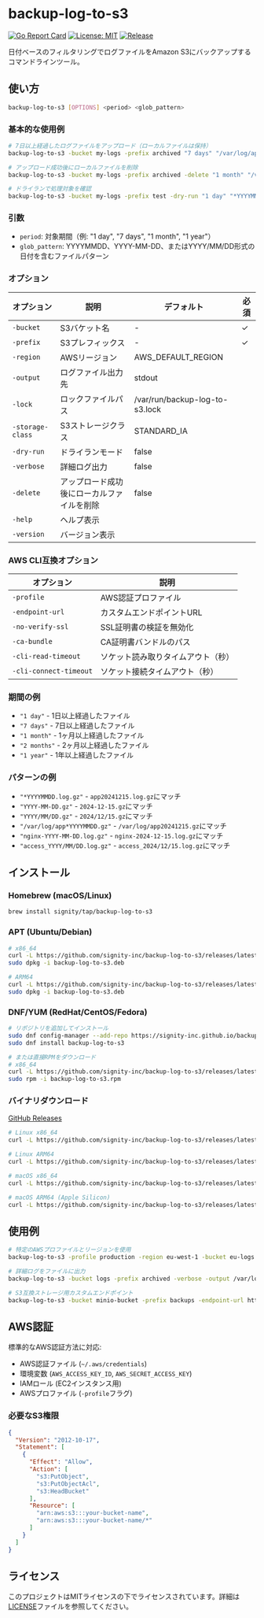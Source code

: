 # backup-log-to-s3

[![Go Report Card](https://goreportcard.com/badge/github.com/signity/backup-log-to-s3)](https://goreportcard.com/report/github.com/signity/backup-log-to-s3)
[![License: MIT](https://img.shields.io/badge/License-MIT-yellow.svg)](https://opensource.org/licenses/MIT)
[![Release](https://img.shields.io/github/v/release/signity/backup-log-to-s3)](https://github.com/signity/backup-log-to-s3/releases)

日付ベースのフィルタリングでログファイルをAmazon S3にバックアップするコマンドラインツール。

## 使い方

```bash
backup-log-to-s3 [OPTIONS] <period> <glob_pattern>
```

### 基本的な使用例

```bash
# 7日以上経過したログファイルをアップロード（ローカルファイルは保持）
backup-log-to-s3 -bucket my-logs -prefix archived "7 days" "/var/log/app-YYYYMMDD.log.gz"

# アップロード成功後にローカルファイルを削除
backup-log-to-s3 -bucket my-logs -prefix archived -delete "1 month" "/var/log/nginx-YYYY-MM-DD.log.gz"

# ドライランで処理対象を確認
backup-log-to-s3 -bucket my-logs -prefix test -dry-run "1 day" "*YYYYMMDD.log"
```

### 引数

- `period`: 対象期間（例: "1 day", "7 days", "1 month", "1 year"）
- `glob_pattern`: YYYYMMDD、YYYY-MM-DD、またはYYYY/MM/DD形式の日付を含むファイルパターン

### オプション

| オプション | 説明 | デフォルト | 必須 |
|-----------|------|------------|------|
| `-bucket` | S3バケット名 | - | ✓ |
| `-prefix` | S3プレフィックス | - | ✓ |
| `-region` | AWSリージョン | AWS_DEFAULT_REGION | |
| `-output` | ログファイル出力先 | stdout | |
| `-lock` | ロックファイルパス | /var/run/backup-log-to-s3.lock | |
| `-storage-class` | S3ストレージクラス | STANDARD_IA | |
| `-dry-run` | ドライランモード | false | |
| `-verbose` | 詳細ログ出力 | false | |
| `-delete` | アップロード成功後にローカルファイルを削除 | false | |
| `-help` | ヘルプ表示 | | |
| `-version` | バージョン表示 | | |

### AWS CLI互換オプション

| オプション | 説明 |
|-----------|------|
| `-profile` | AWS認証プロファイル |
| `-endpoint-url` | カスタムエンドポイントURL |
| `-no-verify-ssl` | SSL証明書の検証を無効化 |
| `-ca-bundle` | CA証明書バンドルのパス |
| `-cli-read-timeout` | ソケット読み取りタイムアウト（秒） |
| `-cli-connect-timeout` | ソケット接続タイムアウト（秒） |

### 期間の例

- `"1 day"` - 1日以上経過したファイル
- `"7 days"` - 7日以上経過したファイル  
- `"1 month"` - 1ヶ月以上経過したファイル
- `"2 months"` - 2ヶ月以上経過したファイル
- `"1 year"` - 1年以上経過したファイル

### パターンの例

- `"*YYYYMMDD.log.gz"` - `app20241215.log.gz`にマッチ
- `"YYYY-MM-DD.gz"` - `2024-12-15.gz`にマッチ
- `"YYYY/MM/DD.gz"` - `2024/12/15.gz`にマッチ
- `"/var/log/app*YYYYMMDD.gz"` - `/var/log/app20241215.gz`にマッチ
- `"nginx-YYYY-MM-DD.log.gz"` - `nginx-2024-12-15.log.gz`にマッチ
- `"access_YYYY/MM/DD.log.gz"` - `access_2024/12/15.log.gz`にマッチ

## インストール

### Homebrew (macOS/Linux)

```bash
brew install signity/tap/backup-log-to-s3
```

### APT (Ubuntu/Debian)

```bash
# x86_64
curl -L https://github.com/signity-inc/backup-log-to-s3/releases/latest/download/backup-log-to-s3_0.1.0_amd64.deb -o backup-log-to-s3.deb
sudo dpkg -i backup-log-to-s3.deb

# ARM64
curl -L https://github.com/signity-inc/backup-log-to-s3/releases/latest/download/backup-log-to-s3_0.1.0_arm64.deb -o backup-log-to-s3.deb
sudo dpkg -i backup-log-to-s3.deb
```

### DNF/YUM (RedHat/CentOS/Fedora)

```bash
# リポジトリを追加してインストール
sudo dnf config-manager --add-repo https://signity-inc.github.io/backup-log-to-s3/rpm/backup-log-to-s3.repo
sudo dnf install backup-log-to-s3

# または直接RPMをダウンロード
# x86_64
curl -L https://github.com/signity-inc/backup-log-to-s3/releases/latest/download/backup-log-to-s3-0.1.0-1.x86_64.rpm -o backup-log-to-s3.rpm
sudo rpm -i backup-log-to-s3.rpm
```

### バイナリダウンロード

[GitHub Releases](https://github.com/signity-inc/backup-log-to-s3/releases)

```bash
# Linux x86_64
curl -L https://github.com/signity-inc/backup-log-to-s3/releases/latest/download/backup-log-to-s3-Linux-x86_64.tar.gz | tar xz

# Linux ARM64
curl -L https://github.com/signity-inc/backup-log-to-s3/releases/latest/download/backup-log-to-s3-Linux-arm64.tar.gz | tar xz

# macOS x86_64
curl -L https://github.com/signity-inc/backup-log-to-s3/releases/latest/download/backup-log-to-s3-Darwin-x86_64.tar.gz | tar xz

# macOS ARM64 (Apple Silicon)
curl -L https://github.com/signity-inc/backup-log-to-s3/releases/latest/download/backup-log-to-s3-Darwin-arm64.tar.gz | tar xz
```

## 使用例

```bash
# 特定のAWSプロファイルとリージョンを使用
backup-log-to-s3 -profile production -region eu-west-1 -bucket eu-logs -prefix app "30 days" "*YYYYMMDD.log.gz"

# 詳細ログをファイルに出力
backup-log-to-s3 -bucket logs -prefix archived -verbose -output /var/log/backup.log "1 month" "/logs/YYYY/MM/DD.log.gz"

# S3互換ストレージ用カスタムエンドポイント
backup-log-to-s3 -bucket minio-bucket -prefix backups -endpoint-url http://localhost:9000 "7 days" "*YYYYMMDD.log"
```

## AWS認証

標準的なAWS認証方法に対応:

- AWS認証ファイル (`~/.aws/credentials`)
- 環境変数 (`AWS_ACCESS_KEY_ID`, `AWS_SECRET_ACCESS_KEY`)
- IAMロール (EC2インスタンス用)
- AWSプロファイル (`-profile`フラグ)

### 必要なS3権限

```json
{
  "Version": "2012-10-17",
  "Statement": [
    {
      "Effect": "Allow",
      "Action": [
        "s3:PutObject",
        "s3:PutObjectAcl",
        "s3:HeadBucket"
      ],
      "Resource": [
        "arn:aws:s3:::your-bucket-name",
        "arn:aws:s3:::your-bucket-name/*"
      ]
    }
  ]
}
```

## ライセンス

このプロジェクトはMITライセンスの下でライセンスされています。詳細は[LICENSE](LICENSE)ファイルを参照してください。
